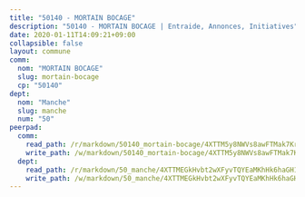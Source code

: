 ```yaml
---
title: "50140 - MORTAIN BOCAGE"
description: "50140 - MORTAIN BOCAGE | Entraide, Annonces, Initiatives"
date: 2020-01-11T14:09:21+09:00
collapsible: false
layout: commune
comm:
  nom: "MORTAIN BOCAGE"
  slug: mortain-bocage
  cp: "50140"
dept:
  nom: "Manche"
  slug: manche
  num: "50"
peerpad:
  comm:
    read_path: /r/markdown/50140_mortain-bocage/4XTTM5y8NWVs8awFTMak7Krp2tMQEm9P3uJu4ucsdMW5bdtqF
    write_path: /w/markdown/50140_mortain-bocage/4XTTM5y8NWVs8awFTMak7Krp2tMQEm9P3uJu4ucsdMW5bdtqF-K3TgTuMLq7wZzqEfw8H9SdN6HVaSLD7D3i5BZ4UBFAarUHXvHmk35oVWb5y8CGXYAoRck4SEVFFu8tTkMmYwHFUCV5GwgXWsxWvrnTmRGRJiQLZzHqVsbX28carRJ8WosLfsNN4H
  dept:
    read_path: /r/markdown/50_manche/4XTTMEGkHvbt2wXFyvTQYEaMKhHk6haGH1SzsRNevKgBDTuXr
    write_path: /w/markdown/50_manche/4XTTMEGkHvbt2wXFyvTQYEaMKhHk6haGH1SzsRNevKgBDTuXr-K3TgUSx1rwmRRLqHcTLLdo4dVfTRKvf94KKagmUFPevWSp2f9nuc6fJF25TtLArzK8teuQ5TvuAMqW38N2MYgT18hBoXtjmKX9WuSn2vkujmSJPp3gF4gsuMmfEM8Th4Ap94heFE
---
```


